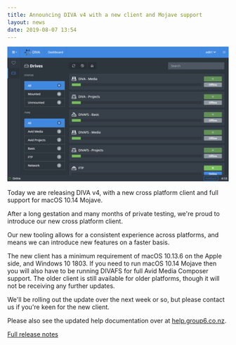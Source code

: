```yaml
---
title: Announcing DIVA v4 with a new client and Mojave support
layout: news
date: 2019-08-07 13:54
---
```


<img src="/images/news/diva-client-4.png" alt="DIVA Client v4" />

Today we are releasing DIVA v4, with a new cross platform client and full support for macOS 10.14 Mojave.

After a long gestation and many months of private testing, we're proud to introduce our new cross platform client.

Our new tooling allows for a consistent experience across platforms, and means we can introduce new features on a faster basis.

The new client has a minimum requirement of macOS 10.13.6 on the Apple side, and Windows 10 1803.
If you need to run macOS 10.14 Mojave then you will also have to be running DIVAFS for full Avid Media Composer support.
The older client is still available for older platforms, though it will not be receiving any further updates.

We'll be rolling out the update over the next week or so, but please contact us if you're keen for the new client.

Please also see the updated help documentation over at [help.group6.co.nz](https://help.group6.co.nz).

[Full release notes](/diva/2019/08/07/4.0.0.html)